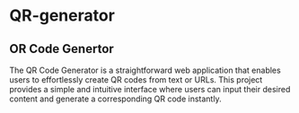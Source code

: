 # QR-generator

## OR Code Genertor
The QR Code Generator is a straightforward web application that enables users to effortlessly create QR codes from text or URLs. This project provides a simple and intuitive interface where users can input their desired content and generate a corresponding QR code instantly.
